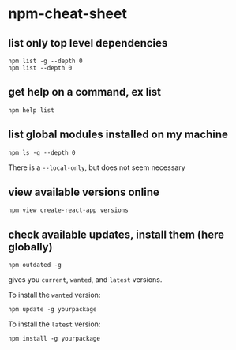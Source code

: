 # npm-cheat-sheet

## list only top level dependencies
```
npm list -g --depth 0
npm list --depth 0
```

## get help on a command, ex list
```
npm help list
```

## list global modules installed on my machine
```
npm ls -g --depth 0
```
There is a `--local-only`, but does not seem necessary

## view available versions online
```
npm view create-react-app versions
```

## check available updates, install them (here globally)

```
npm outdated -g
```
gives you `current`, `wanted`, and `latest` versions.

To install the `wanted` version:
```
npm update -g yourpackage
```

To install the `latest` version:
```
npm install -g yourpackage
```

